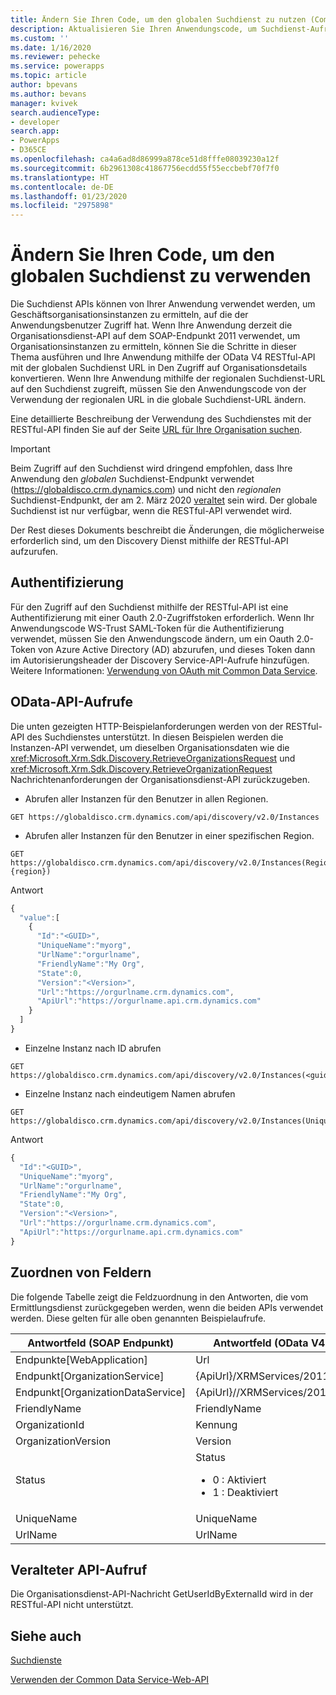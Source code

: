 ```yaml
---
title: Ändern Sie Ihren Code, um den globalen Suchdienst zu nutzen (Common Data Service) | Microsoft Docs
description: Aktualisieren Sie Ihren Anwendungscode, um Suchdienst-Aufrufe mithilfe einer modernen RESTful API durchzuführen.
ms.custom: ''
ms.date: 1/16/2020
ms.reviewer: pehecke
ms.service: powerapps
ms.topic: article
author: bpevans
ms.author: bevans
manager: kvivek
search.audienceType:
- developer
search.app:
- PowerApps
- D365CE
ms.openlocfilehash: ca4a6ad8d86999a878ce51d8fffe08039230a12f
ms.sourcegitcommit: 6b2961308c41867756ecdd55f55eccbebf70f7f0
ms.translationtype: HT
ms.contentlocale: de-DE
ms.lasthandoff: 01/23/2020
ms.locfileid: "2975898"
---
```

# <a name="modify-your-code-to-use-global-discovery-service"></a>Ändern Sie Ihren Code, um den globalen Suchdienst zu verwenden

Die Suchdienst APIs können von Ihrer Anwendung verwendet werden, um Geschäftsorganisationsinstanzen zu ermitteln, auf die der Anwendungsbenutzer Zugriff hat. Wenn Ihre Anwendung derzeit die Organisationsdienst-API auf dem SOAP-Endpunkt 2011 verwendet, um Organisationsinstanzen zu ermitteln, können Sie die Schritte in dieser Thema ausführen und Ihre Anwendung mithilfe der OData V4 RESTful-API mit der globalen Suchdienst URL in Den Zugriff auf Organisationsdetails konvertieren. Wenn Ihre Anwendung mithilfe der regionalen Suchdienst-URL auf den Suchdienst zugreift, müssen Sie den Anwendungscode von der Verwendung der regionalen URL in die globale Suchdienst-URL ändern.

Eine detaillierte Beschreibung der Verwendung des Suchdienstes mit der RESTful-API finden Sie auf der Seite [URL für Ihre Organisation suchen](/powerapps/developer/common-data-service/webapi/discover-url-organization-web-api).

> [!IMPORTANT]
> Beim Zugriff auf den Suchdienst wird dringend empfohlen, dass Ihre Anwendung den *globalen* Suchdienst-Endpunkt verwendet (https://globaldisco.crm.dynamics.com) und nicht den *regionalen* Suchdienst-Endpunkt, der am 2. März 2020 [veraltet](/power-platform/important-changes-coming#regional-discovery-service-is-deprecated) sein wird. Der globale Suchdienst ist nur verfügbar, wenn die RESTful-API verwendet wird.

Der Rest dieses Dokuments beschreibt die Änderungen, die möglicherweise erforderlich sind, um den Discovery Dienst mithilfe der RESTful-API aufzurufen.

## <a name="authentication"></a>Authentifizierung
Für den Zugriff auf den Suchdienst mithilfe der RESTful-API ist eine Authentifizierung mit einer Oauth 2.0-Zugriffstoken erforderlich.
Wenn Ihr Anwendungscode WS-Trust SAML-Token für die Authentifizierung verwendet, müssen Sie den Anwendungscode ändern, um ein Oauth 2.0-Token von Azure Active Directory (AD) abzurufen, und dieses Token dann im Autorisierungsheader der Discovery Service-API-Aufrufe hinzufügen. Weitere Informationen: [Verwendung von OAuth mit Common Data Service](../authenticate-oauth.md).

## <a name="odata-api-calls"></a>OData-API-Aufrufe
Die unten gezeigten HTTP-Beispielanforderungen werden von der RESTful-API des Suchdienstes unterstützt. In diesen Beispielen werden die Instanzen-API verwendet, um dieselben Organisationsdaten wie die <xref:Microsoft.Xrm.Sdk.Discovery.RetrieveOrganizationsRequest> und <xref:Microsoft.Xrm.Sdk.Discovery.RetrieveOrganizationRequest> Nachrichtenanforderungen der Organisationsdienst-API zurückzugeben.

-    Abrufen aller Instanzen für den Benutzer in allen Regionen.
```http  
GET https://globaldisco.crm.dynamics.com/api/discovery/v2.0/Instances
```  
-    Abrufen aller Instanzen für den Benutzer in einer spezifischen Region.
```http  
GET  https://globaldisco.crm.dynamics.com/api/discovery/v2.0/Instances(Region={region})
```
Antwort
```javascript
{
  "value":[
    {
      "Id":"<GUID>",
      "UniqueName":"myorg",
      "UrlName":"orgurlname",
      "FriendlyName":"My Org",
      "State":0,
      "Version":"<Version>",
      "Url":"https://orgurlname.crm.dynamics.com",
      "ApiUrl":"https://orgurlname.api.crm.dynamics.com"
    }
  ]
}
```

-    Einzelne Instanz nach ID abrufen
```http  
GET https://globaldisco.crm.dynamics.com/api/discovery/v2.0/Instances(<guid>)
```  
-    Einzelne Instanz nach eindeutigem Namen abrufen
```http  
GET https://globaldisco.crm.dynamics.com/api/discovery/v2.0/Instances(UniqueName='myorg')  
```  

Antwort
```javascript
{
  "Id":"<GUID>",
  "UniqueName":"myorg",
  "UrlName":"orgurlname",
  "FriendlyName":"My Org",
  "State":0,
  "Version":"<Version>",
  "Url":"https://orgurlname.crm.dynamics.com",
  "ApiUrl":"https://orgurlname.api.crm.dynamics.com"
}
```

## <a name="mapping-of-fields"></a>Zuordnen von Feldern
Die folgende Tabelle zeigt die Feldzuordnung in den Antworten, die vom Ermittlungsdienst zurückgegeben werden, wenn die beiden APIs verwendet werden. Diese gelten für alle oben genannten Beispielaufrufe.

Antwortfeld (SOAP Endpunkt) |    Antwortfeld (OData V4 RESTful Endpunkt)
------------------------------------|---------------------------------
Endpunkte[WebApplication] | Url
Endpunkt[OrganizationService]  | {ApiUrl}/XRMServices/2011/Organization.svc
Endpunkt[OrganizationDataService] |{ApiUrl}//XRMServices/2011/OrganizationData.svc
FriendlyName|FriendlyName
OrganizationId|Kennung
OrganizationVersion|Version
Status | Status<br/><ul><li>0 : Aktiviert</li><li>1 : Deaktiviert</li><ul>
UniqueName|UniqueName
UrlName|UrlName

## <a name="deprecated-api-call"></a>Veralteter API-Aufruf
Die Organisationsdienst-API-Nachricht GetUserIdByExternalId wird in der RESTful-API nicht unterstützt.

## <a name="see-also"></a>Siehe auch
[Suchdienste](/powerapps/developer/common-data-service/discovery-service)

[Verwenden der Common Data Service-Web-API](/powerapps/developer/common-data-service/webapi/discover-url-organization-web-api)
